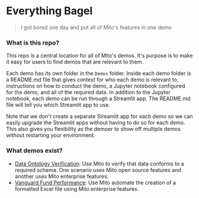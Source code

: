# Everything Bagel

> I got bored one day and put all of Mito's features in one demo

### What is this repo?
This repo is a central location for all of Mito's demos. It's purpose is to make it easy for users to find demos that are relevant to them.

Each demo has its own folder in the `Demos` folder. Inside each demo folder is a README.md file that gives context for who each demo is relevant to, instructions on how to conduct the demo, a Jupyter notebook configured for the demo, and all of the required data. In addition to the Jupyter notebook, each demo can be run through a Streamlit app. The README.md file will tell you which Streamlit app to use.

Note that we don't create a separate Streamlit app for each demo so we can easily upgrade the Streamlit apps without having to do so for each demo. This also gives you flexibility as the demoer to show off multiple demos without restarting your environment.

### What demos exist?
- [Data Ontology Verification](Demos/data-ontology-verification): Use Mito to verify that data conforms to a required schema. One scenario uses Mito open source features and another uses Mito enterprise features.
- [Vanguard Fund Performance](Demos/vanguard-fund-performance): Use Mito automate the creation of a formatted Excel file using Mito enterprise features. 

